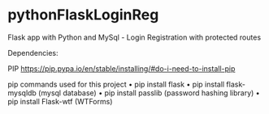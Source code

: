 # pythonFlaskLoginReg
Flask app with Python and MySql - Login Registration with protected routes

Dependencies:

PIP
https://pip.pypa.io/en/stable/installing/#do-i-need-to-install-pip

pip commands used for this project
• pip install flask
• pip install flask-mysqldb (mysql database)
• pip install passlib (password hashing library)
• pip install Flask-wtf (WTForms)
